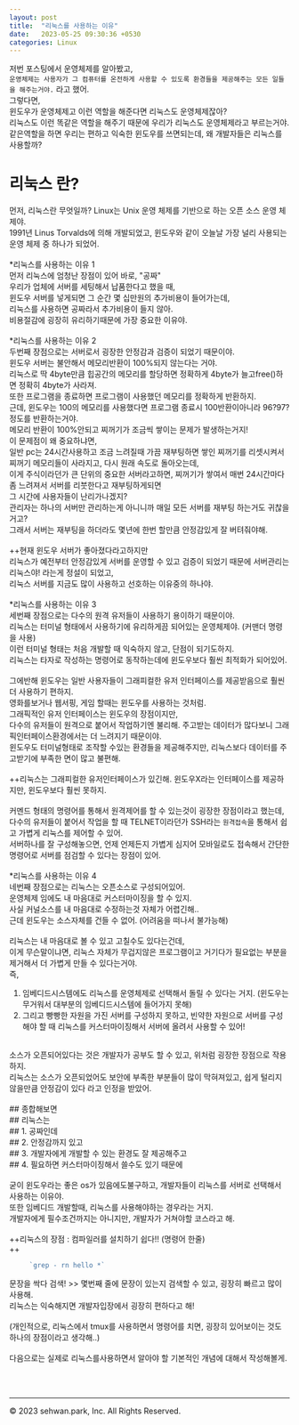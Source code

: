 ```yaml
---
layout: post
title:  "리눅스를 사용하는 이유"
date:   2023-05-25 09:30:36 +0530
categories: Linux
---
```

저번 포스팅에서 운영체제를 알아봤고,<br>
`운영체제는 사용자가 그 컴퓨터를 온전하게 사용할 수 있도록 환경들을 제공해주는 모든 일들을 해주는거야.` 라고 했어.<br>
그렇다면,<br>
윈도우가 운영체제고 이런 역할을 해준다면 리눅스도 운영체제잖아?<br>
리눅스도 이런 똑같은 역할을 해주기 때문에 우리가 리눅스도 운영체제라고 부르는거야.<br>
같은역할을 하면 우리는 편하고 익숙한 윈도우를 쓰면되는데, 왜 개발자들은 리눅스를 사용할까?<br>

# 리눅스 란?
먼저, 리눅스란 무엇일까?
Linux는 Unix 운영 체제를 기반으로 하는 오픈 소스 운영 체제야.<br>
1991년 Linus Torvalds에 의해 개발되었고, 윈도우와 같이 오늘날 가장 널리 사용되는 운영 체제 중 하나가 되었어.<br>
<br>
*리눅스를 사용하는 이유 1<br>
먼저 리눅스에 엄청난 장점이 있어 바로, "공짜"<br>
우리가 업체에 서버를 세팅해서 납품한다고 했을 때, <br>
윈도우 서버를 넣게되면 그 순간 몇 십만원의 추가비용이 들어가는데,<br>
리눅스를 사용하면 공짜라서 추가비용이 들지 않아.<br>
비용절감에 굉장히 유리하기때문에 가장 중요한 이유야.<br>
<br>
*리눅스를 사용하는 이유 2<br>
두번째 장점으로는 서버로서 굉장한 안정감과 검증이 되었기 때문이야.<br>
윈도우 서버는 불안해서 메모리반환이 100%되지 않는다는 거야.<br>
리눅스로 딱 4byte만큼 힙공간의 메모리를 할당하면 정확하게 4byte가 늘고free()하면 정확히 4byte가 사라져.<br>
또한 프로그램을 종료하면 프로그램이 사용했던 메모리를 정확하게 반환하지.<br>
근데, 윈도우는 100의 메모리를 사용했다면 프로그램 종료시 100반환이아니라 96?97?정도를 반환하는거야.<br>
메모리 반환이 100%안되고 찌꺼기가 조금씩 쌓이는 문제가 발생하는거지!<br>
이 문제점이 왜 중요하냐면,<br>
일반 pc는 24시간사용하고 조금 느려질때 가끔 재부팅하면 쌓인 찌꺼기를 리셋시켜서 찌꺼기 메모리들이 사라지고, 다시 원래 속도로 돌아오는데,<br>
이게 주식이라던가 큰 단위의 중요한 서버라고하면, 찌꺼기가 쌓여서 매번 24시간마다 좀 느려져서 서버를 리붓한다고 재부팅하게되면<br>
그 시간에 사용자들이 난리가나겠지?<br>
관리자는 하나의 서버만 관리하는게 아니니까 매일 모든 서버를 재부팅 하는거도 귀찮을거고?<br>
그래서 서버는 재부팅을 하더라도 몇년에 한번 할만큼 안정감있게 잘 버텨줘야해.<br>
<br>
++현재 윈도우 서버가 좋아졌다라고하지만<br>
리눅스가 예전부터 안정감있게 서버를 운영할 수 있고 검증이 되었기 때문에 서버관리는 리눅스야! 라는게 정설이 되었고,<br>
리눅스 서버를 지금도 많이 사용하고 선호하는 이유중의 하나야.<br>
<br>
*리눅스를 사용하는 이유 3<br>
세번째 장점으로는 다수의 원격 유저들이 사용하기 용이하기 때문이야.<br>
리눅스는 터미널 형태에서 사용하기에 유리하게끔 되어있는 운영체제야. (커맨더 명령을 사용)<br>
이런 터미널 형태는 처음 개발할 때 익숙하지 않고, 단점이 되기도하지.<br>
리눅스는 타자로 작성하는 명령어로 동작하는데에 윈도우보다 훨씬 최적화가 되어있어.<br>
<br>
그에반해 윈도우는 일반 사용자들이 그래피컬한 유저 인터페이스를 제공받음으로 훨씬더 사용하기 편하지.<br>
영화를보거나 웹서핑, 게임 할때는 윈도우를 사용하는 것처럼.<br>
그래픽적인 유저 인터페이스는 윈도우의 장점이지만,<br>
다수의 유저들이 원격으로 붙어서 작업하기엔 불리해. 주고받는 데이터가 많다보니 그래픽인터페이스환경에서는 더 느려지기 때문이야.<br>
윈도우도 터미널형태로 조작할 수있는 환경들을 제공해주지만, 리눅스보다 데이터를 주고받기에 부족한 면이 많고 불편해.<br>
<br>
++리눅스는 그래피컬한 유저인터페이스가 있긴해. 윈도우X라는 인터페이스를 제공하지만, 윈도우보다 훨씬 못하지.<br>
<br>
커멘드 형태의 명령어를 통해서 원격제어를 할 수 있는것이 굉장한 장점이라고 했는데,<br>
다수의 유저들이 붙어서 작업을 할 때 TELNET이라던가 SSH라는 `원격접속`을 통해서 쉽고 가볍게 리눅스를 제어할 수 있어.<br>
서버하나를 잘 구성해놓으면, 언제 언제든지 가볍게 심지어 모바일로도 접속해서 간단한 명령어로 서버를 점검할 수 있다는 장점이 있어.<br>
<br>
*리눅스를 사용하는 이유 4<br>
네번째 장점으로는 리눅스는 오픈소스로 구성되어있어.<br>
운영체제 임에도 내 마음대로 커스터마이징을 할 수 있지.<br>
사실 커널소스를 내 마음대로 수정하는것 자체가 어렵긴해..<br>
근데 윈도우는 소스자체를 건들 수 없어. (어려움을 떠나서 불가능해)<br>
<br>
리눅스는 내 마음대로 볼 수 있고 고칠수도 있다는건데,<br>
이게 무슨말이냐면, 리눅스 자체가 무겁지않은 프로그램이고 거기다가 필요없는 부분을 제거해서 더 가볍게 만들 수 있다는거야.<br>
즉,<br>
1. 임베디드시스템에도 리눅스를 운영체제로 선택해서 돌릴 수 있다는 거지. (윈도우는 무거워서 대부분의 임베디드시스템에 들어가지 못해)<br>
2. 그리고 빵빵한 자원을 가진 서버를 구성하지 못하고, 빈약한 자원으로 서버를 구성해야 할 때 리눅스를 커스터마이징해서 서버에 올려서 사용할 수 있어!<br>
<br>
소스가 오픈되어있다는 것은 개발자가 공부도 할 수 있고, 위처럼 굉장한 장점으로 작용하지.<br>
리눅스는 소스가 오픈되었어도 보안에 부족한 부분들이 많이 막혀져있고, 쉽게 털리지 않을만큼 안정감이 있다 라고 인정을 받았어.<br>
<br>
## 종합해보면<br>
## 리눅스는 <br>
## 1. 공짜인데<br>
## 2. 안정감까지 있고<br>
## 3. 개발자에게 개발할 수 있는 환경도 잘 제공해주고<br>
## 4. 필요하면 커스터마이징해서 쓸수도 있기 때문에 <br>
<br>
굳이 윈도우라는 좋은 os가 있음에도불구하고, 개발자들이 리눅스를 서버로 선택해서 사용하는 이유야.<br>
또한 임베디드 개발할때, 리눅스를 사용해야하는 경우라는 거지.<br>
개발자에게 필수조건까지는 아니지만, 개발자가 거쳐야할 코스라고 해.<br>
<br>
++리눅스의 장점 : 컴파일러를 설치하기 쉽다!! (명령어 한줄)<br>
++

```javascript
     `grep - rn hello *`
```
문장을 싹다 검색! >> 몇번째 줄에 문장이 있는지 검색할 수 있고, 굉장히 빠르고 많이 사용해.<br>
리눅스는 익숙해지면 개발자입장에서 굉장히 편하다고 해!<br>
<br>
(개인적으로, 리눅스에서 tmux를 사용하면서 명령어를 치면, 굉장히 있어보이는 것도 하나의 장점이라고 생각해..)<br>
<br>
다음으로는 실제로 리눅스를사용하면서 알아야 할 기본적인 개념에 대해서 작성해볼게.<br>

<br>
<br>

- - -
© 2023 sehwan.park, Inc. All Rights Reserved.




[jekyll-docs]: https://jekyllrb.com/docs/home
[jekyll-gh]:   https://github.com/jekyll/jekyll
[jekyll-talk]: https://talk.jekyllrb.com/
